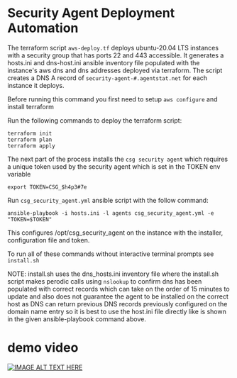 # Security Agent Deployment Automation

The terraform script `aws-deploy.tf` deploys ubuntu-20.04 LTS instances with a security group that has ports 22 and 443 accessible. It generates a hosts.ini and dns-host.ini ansible inventory file populated with the instance's aws dns and dns addresses deployed via terraform. The script creates a DNS A record of `security-agent-#.agentstat.net` for each instance it deploys.

Before running this command you first need to setup `aws configure` and install terraform

Run the following commands to deploy the terraform script:
```
terraform init
terraform plan
terraform apply
```

The next part of the process installs the `csg security agent` which requires a unique token used by the security agent which is set in the TOKEN env variable

`export TOKEN=CSG_$h4p3#7e`

Run `csg_security_agent.yml` ansible script with the follow command:

`ansible-playbook -i hosts.ini -l agents csg_security_agent.yml -e "TOKEN=$TOKEN"`

This configures /opt/csg_security_agent on the instance with the installer, configuration file and token.

To run all of these commands without interactive terminal prompts see `install.sh`

NOTE: install.sh uses the dns_hosts.ini inventory file where the install.sh script makes perodic calls using `nslookup` to confirm dns has been populated with correct records which can take on the order of 15 minutes to update and also does not guarantee the agent to be installed on the correct host as DNS can return previous DNS records previously configured on the domain name entry so it is best to use the host.ini file directly like is shown in the given ansible-playbook command above.

# demo video
[![IMAGE ALT TEXT HERE](https://img.youtube.com/vi/O6_Tqygv_c0/0.jpg)](https://www.youtube.com/watch?v=O6_Tqygv_c0)
